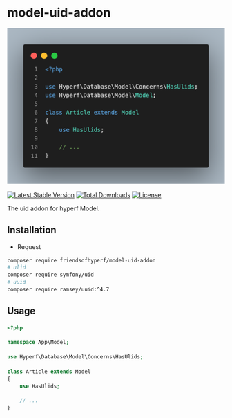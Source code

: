 # model-uid-addon

![model-uid-addon](art/logo.png)

[![Latest Stable Version](https://img.shields.io/packagist/v/friendsofhyperf/model-uid-addon)](https://packagist.org/packages/friendsofhyperf/model-uid-addon)
[![Total Downloads](https://img.shields.io/packagist/dt/friendsofhyperf/model-uid-addon)](https://packagist.org/packages/friendsofhyperf/model-uid-addon)
[![License](https://img.shields.io/packagist/l/friendsofhyperf/model-uid-addon)](https://github.com/friendsofhyperf/model-uid-addon)

The uid addon for hyperf Model.

## Installation

- Request

```bash
composer require friendsofhyperf/model-uid-addon
# ulid
composer require symfony/uid
# uuid
composer require ramsey/uuid:^4.7
```

## Usage

```php
<?php

namespace App\Model;

use Hyperf\Database\Model\Concerns\HasUlids;

class Article extends Model
{
    use HasUlids;

    // ...
}
```
